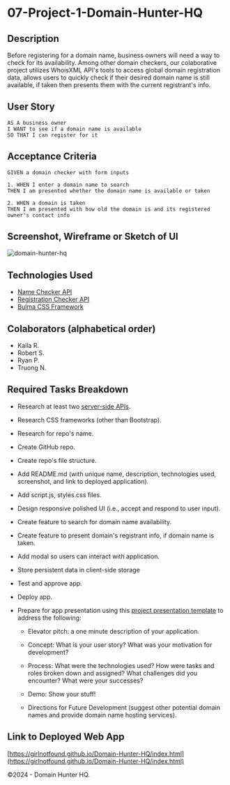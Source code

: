 # 07-Project-1-Domain-Hunter-HQ

## Description

Before registering for a domain name, business owners will need a way to check for its availability. Among other domain checkers, our colaborative project utilizes WhoisXML API's tools to access global domain registration data, allows users to quickly check if their desired domain name is still available, if taken then presents them with the current registrant's info.

## User Story

```
AS A business owner
I WANT to see if a domain name is available
SO THAT I can register for it
```

## Acceptance Criteria

```
GIVEN a domain checker with form inputs

1. WHEN I enter a domain name to search
THEN I am presented whether the domain name is available or taken

2. WHEN a domain is taken
THEN I am presented with how old the domain is and its registered owner's contact info
```

## Screenshot, Wireframe or Sketch of UI

![domain-hunter-hq](https://github.com/girlnotfound/Domain-Hunter-HQ/assets/30459021/e73c0d67-ab9f-4970-a9d3-230d094c6432)


## Technologies Used

- [Name Checker API](https://domain-availability.whoisxmlapi.com/api)
- [Registration Checker API](https://whois.whoisxmlapi.com/)
- [Bulma CSS Framework](https://bulma.io/)

## Colaborators (alphabetical order)
- Kaila R.
- Robert S.
- Ryan P.
- Truong N.

## Required Tasks Breakdown 

- Research at least two [server-side APIs](https://coding-boot-camp.github.io/full-stack/apis/api-resources).
- Research CSS frameworks (other than Bootstrap).
- Research for repo's name.
- Create GitHub repo.
- Create repo's file structure.
- Add README.md (with unique name, description, technologies used, screenshot, and link to deployed application).
- Add script.js, styles.css files.
- Design responsive polished UI (i.e., accept and respond to user input).
- Create feature to search for domain name availability.
- Create feature to present domain's registrant info, if domain name is taken.
- Add modal so users can interact with application.
- Store persistent data in client-side storage
- Test and approve app.
- Deploy app.
- Prepare for app presentation using this [project presentation template](https://docs.google.com/presentation/d/10QaO9KH8HtUXj__81ve0SZcpO5DbMbqqQr4iPpbwKks/edit?usp=sharing) to address the following: 

    * Elevator pitch: a one minute description of your application.

    * Concept: What is your user story? What was your motivation for development?

    * Process: What were the technologies used? How were tasks and roles broken down and assigned? What challenges did you encounter? What were your successes?

    * Demo: Show your stuff!

    * Directions for Future Development (suggest other potential domain names and provide domain name hosting services).



## Link to Deployed Web App
[https://girlnotfound.github.io/Domain-Hunter-HQ/index.html](https://girlnotfound.github.io/Domain-Hunter-HQ/index.html)


&copy;2024 - Domain Hunter HQ.
